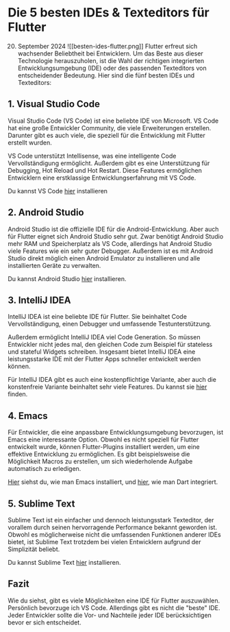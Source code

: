 # Die 5 besten IDEs & Texteditors für Flutter
20. September 2024
![[besten-ides-flutter.png]]
Flutter erfreut sich wachsender Beliebtheit bei Entwicklern. Um das Beste aus dieser Technologie herauszuholen, ist die Wahl der richtigen integrierten Entwicklungsumgebung (IDE) oder des passenden Texteditors von entscheidender Bedeutung. Hier sind die fünf besten IDEs und Texteditors:

## 1. Visual Studio Code

Visual Studio Code (VS Code) ist eine beliebte IDE von Microsoft. VS Code hat eine große Entwickler Community, die viele Erweiterungen erstellen. Darunter gibt es auch viele, die speziell für die Entwicklung mit Flutter erstellt wurden. 

VS Code unterstützt Intellisense, was eine intelligente Code Vervollständigung ermöglicht. Außerdem gibt es eine Unterstützung für Debugging, Hot Reload und Hot Restart. Diese Features ermöglichen Entwicklern eine erstklassige Entwicklungserfahrung mit VS Code. 

Du kannst VS Code [hier](https://code.visualstudio.com/) installieren

## 2. Android Studio

Android Studio ist die offizielle IDE für die Android-Entwicklung. Aber auch für Flutter eignet sich Android Studio sehr gut. Zwar benötigt Android Studio mehr RAM und Speicherplatz als VS Code, allerdings hat Android Studio viele Features wie ein sehr guter Debugger. Außerdem ist es mit Android Studio direkt möglich einen Android Emulator zu installieren und alle installierten Geräte zu verwalten.

Du kannst Android Studio [hier](https://developer.android.com/studio) installieren.

## 3. IntelliJ IDEA

IntelliJ IDEA ist eine beliebte IDE für Flutter. Sie beinhaltet Code Vervollständigung, einen Debugger und umfassende Testunterstützung. 

Außerdem ermöglicht IntelliJ IDEA viel Code Generation. So müssen Entwickler nicht jedes mal, den gleichen Code zum Beispiel für stateless und stateful Widgets schreiben. Insgesamt bietet IntelliJ IDEA eine leistungsstarke IDE mit der Flutter Apps schneller entwickelt werden können.

Für IntelliJ IDEA gibt es auch eine kostenpflichtige Variante, aber auch die konstenfreie Variante beinhaltet sehr viele Features. Du kannst sie [hier](https://www.jetbrains.com/help/idea/installation-guide.html) finden.

## 4. Emacs

Für Entwickler, die eine anpassbare Entwicklungsumgebung bevorzugen, ist Emacs eine interessante Option. Obwohl es nicht speziell für Flutter entwickelt wurde, können Flutter-Plugins installiert werden, um eine effektive Entwicklung zu ermöglichen. Es gibt beispielsweise die Möglichkeit Macros zu erstellen, um sich wiederholende Aufgabe automatisch zu erledigen.

[Hier](https://www.gnu.org/software/emacs/download.html) siehst du, wie man Emacs installiert, und [hier](https://emacs-lsp.github.io/lsp-dart/#quickstart), wie man Dart integriert.

## 5. Sublime Text

Sublime Text ist ein einfacher und dennoch leistungsstark Texteditor, der vorallem durch seinen hervorragende Performance bekannt geworden ist. Obwohl es möglicherweise nicht die umfassenden Funktionen anderer IDEs bietet, ist Sublime Text trotzdem bei vielen Entwicklern aufgrund der Simplizität beliebt.

Du kannst Sublime Text [hier](https://www.sublimetext.com/download) installieren.

## Fazit
Wie du siehst, gibt es viele Möglichkeiten eine IDE für Flutter auszuwählen. Persönlich bevorzuge ich VS Code. Allerdings gibt es nicht die "beste" IDE. Jeder Entwickler sollte die Vor- und Nachteile jeder IDE berücksichtigen bevor er sich entscheidet.